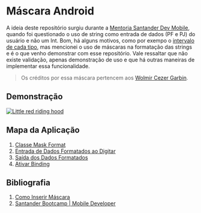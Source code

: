 # Máscara Android

A ideia deste repositório surgiu durante a [Mentoria Santander Dev Mobile](https://www.youtube.com/watch?v=4HLpMue7eqg), quando foi questionado o uso de string como entrada de dados (PF e PJ) do usuário e não um Int. Bom, há alguns motivos, como por exempo o [intervalo de cada tipo](https://kotlinlang.org/docs/basic-types.html#integer-types), mas mencionei o uso de máscaras na formatação das strings e é o que venho demonstrar com esse repositório. Vale ressaltar que não existe validação, apenas demonstração de uso e que há outras maneiras de implementar essa funcionalidade.

>Os créditos por essa máscara pertencem aos [Wolmir Cezer Garbin](https://github.com/wolmirgarbin).

## Demonstração

[![Little red riding hood](http://i.imgur.com/7YTMFQp.png)](https://vimeo.com/3514904 "Little red riding hood - Click to Watch!")

## Mapa da Aplicação

1. [Classe Mask Format](https://github.com/JefersonMelo/18-Mask/blob/master/app/src/main/java/com/jefmelo/mask/util/MaskFormatUtil.kt)
2. [Entrada de Dados Formatados ao Digitar](https://github.com/JefersonMelo/18-Mask/blob/master/app/src/main/java/com/jefmelo/mask/MainActivity.kt)
3. [Saída dos Dados Formatados](https://github.com/JefersonMelo/18-Mask/blob/master/app/src/main/java/com/jefmelo/mask/ActivityUnmasked.kt)
4. [Ativar Binding](https://github.com/JefersonMelo/18-Mask/blob/dc219cdc520b7b75cf38ab6fbec30bf53261c762/app/build.gradle#L33)

## Bibliografia

1. [Como Inserir Máscara](https://receitasdecodigo.com.br/android/como-inserir-mascara-em-um-edittext-no-android)
2. [Santander Bootcamp | Mobile Developer](https://web.digitalinnovation.one/track/santander-mobile-developer)
